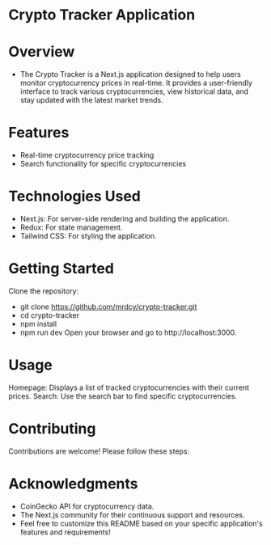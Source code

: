 # Crypto Tracker Application
# Overview
- The Crypto Tracker is a Next.js application designed to help users monitor cryptocurrency prices in real-time. It provides a user-friendly interface to track various cryptocurrencies, view historical data, and stay updated with the latest market trends.

# Features
- Real-time cryptocurrency price tracking
- Search functionality for specific cryptocurrencies
# Technologies Used
- Next.js: For server-side rendering and building the application.
- Redux: For state management.
- Tailwind CSS: For styling the application.

# Getting Started
Clone the repository:
- git clone https://github.com/mrdcy/crypto-tracker.git
- cd crypto-tracker
- npm install
- npm run dev
Open your browser and go to http://localhost:3000.

# Usage
Homepage: Displays a list of tracked cryptocurrencies with their current prices.
Search: Use the search bar to find specific cryptocurrencies.

# Contributing
Contributions are welcome! Please follow these steps:

# Acknowledgments
- CoinGecko API for cryptocurrency data.
- The Next.js community for their continuous support and resources.
- Feel free to customize this README based on your specific application's features and requirements!
